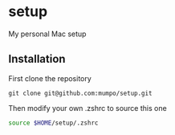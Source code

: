 # setup

My personal Mac setup

## Installation

First clone the repository

```shell
git clone git@github.com:mumpo/setup.git
```

Then modify your own .zshrc to source this one

```bash
source $HOME/setup/.zshrc
```
